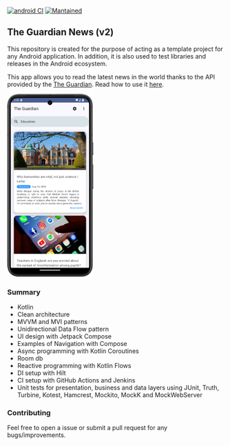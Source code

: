 [![android CI](https://github.com/javimartd/the-guardian-v2/actions/workflows/android.yml/badge.svg)](https://github.com/javimartd/the-guardian-v2/actions/workflows/android.yml)
[![Mantained](https://img.shields.io/badge/Maintained%3F-yes-green.svg)]()

## The Guardian News (v2)

This repository is created for the purpose of acting as a template project for any Android application. In addition, it is also used to test libraries and releases in the Android ecosystem.

This app allows you to read the latest news in the world thanks to the API provided by the [The Guardian](https://www.theguardian.com/uk). Read how to use it [here](https://open-platform.theguardian.com/).

<img src = "https://github.com/javimartd/the-guardian-v2/blob/main/screenshots/pixel8_home.png" width ="200" />

### Summary
- Kotlin
- Clean architecture
- MVVM and MVI patterns
- Unidirectional Data Flow pattern
- UI design with Jetpack Compose
- Examples of Navigation with Compose
- Async programming with Kotlin Coroutines
- Room db
- Reactive programming with Kotlin Flows
- DI setup with Hilt
- CI setup with GitHub Actions and Jenkins
- Unit tests for presentation, business and data layers using JUnit, Truth, Turbine, Kotest, Hamcrest, Mockito, MockK and MockWebServer

[1]: https://kotlinlang.org/docs/reference/
[2]: https://upday.github.io/blog/model-view-viewmodel/
[3]: https://developer.android.com/training/dependency-injection/hilt-android
[4]: https://developer.android.com/kotlin/coroutines
[5]: https://github.com/features/actions
[6]: https://site.mockito.org/
[7]: https://github.com/square/okhttp/tree/master/mockwebserver
[8]: https://github.com/ReactiveX/RxJava
[9]: https://blog.cleancoder.com/uncle-bob/2012/08/13/the-clean-architecture.html
[10]: https://github.com/javimartd/The-Guardian
[11]: http://hamcrest.org/
[13]: https://developer.android.com/jetpack/guide/ui-layer#udf
[14]: https://truth.dev/
[15]: https://github.com/cashapp/turbine

### Contributing

Feel free to open a issue or submit a pull request for any bugs/improvements.
